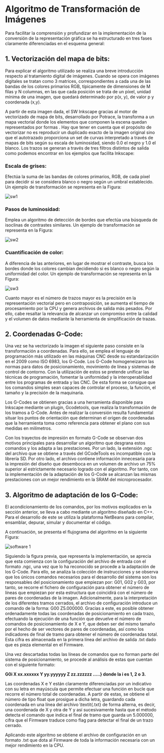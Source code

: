 # Algoritmo de Transformación de Imágenes

Para facilitar la comprensión y profundizar en la implementación de la conversión de la representación gráfica se ha estructurado 
en tres fases claramente diferenciadas en el esquema general:

## 1. Vectorización del mapa de bits:

Para explicar el algoritmo utilizado se realiza una breve introducción respecto al tratamiento digital de imágenes. Cuando se opera 
con imágenes digitales se tratan como 3 matrices, correspondientes a cada una de las bandas de los colores primarios RGB, típicamente 
de dimensiones de M filas y N columnas, en las que cada posición se trata de un píxel, unidad mínima de una imagen, que quedará 
determinado por p(x, y), de valor p y coordenada (x,y). 
 
A partir de esta imagen dada, el SW Inkscape gracias al motor de vectorizado de mapa de bits, desarrollado por 
Potrace, la transforma a un mapa vectorial donde los elementos que componen la escena quedan representados por formas 
. Hay que tener en cuenta que el propósito de vectorizar no es reproducir un duplicado exacto de la imagen original sino 
que el autotrazado proporciona un set de curvas interpretado a través de mapas de bits según su escala de luminosidad, 
siendo 0.0 el negro y 1.0 el blanco. Los trazos se generan a través de tres filtros distintos de salida como podemos encontrar 
en los ejemplos que facilita Inkscape:

### Escala de grises:

Efectúa la suma de las bandas de colores primarios, RGB, de cada píxel para decidir si se considera blanco o 
negro según un umbral establecido. Un ejemplo de transformación se representa en la Figura:

![sw1](https://user-images.githubusercontent.com/15126832/27788927-b5cd3e06-5fea-11e7-96ba-6574d1f25fb0.PNG)

### Pasos de luminosidad:

Emplea un algoritmo de detección de bordes que efectúa una búsqueda de isoclinas de contrastes similares. Un ejemplo
de transformación se representa en la Figura:

![sw2](https://user-images.githubusercontent.com/15126832/27788929-b5d02e54-5fea-11e7-859c-0e6a79c4fd92.PNG)

### Cuantificación de color:

A diferencia de las anteriores, en lugar de mostrar el contraste, busca los bordes donde los colores cambian decidiendo si 
es blanco o negro según la uniformidad del color. Un ejemplo de transformación se representa en la Figura:

![sw3](https://user-images.githubusercontent.com/15126832/27788928-b5cf20e0-5fea-11e7-8c46-07f69864f4cb.PNG)

Cuanto mayor es el número de trazos mayor es la precisión en la representación vectorial pero en contraposición, se aumenta el 
tiempo de procesamiento por la CPU y genera archivos de salida más pesados. Por ello, cabe resaltar la relevancia de alcanzar 
un compromiso entre la calidad y el volumen de datos mediante la herramienta de simplificación de trazas.

## 2. Coordenadas G-Code:

Una vez se ha vectorizado la imagen el siguiente paso consiste en la transformación a coordenadas. Para ello, se emplea el
lenguaje de programación más utilizado en las máquinas CNC desde su estandarización en el 2009 como ISO 6983, 
los G-Code. Los G-Code homogeneizaron las normas para datos de posicionamiento, movimiento de línea y sistemas de 
control de contorno. Con la utilización de estos se pretende unificar las técnicas de programación, fomentar la uniformidad 
y la interoperabilidad entre los programas de entrada y las CNC. De esta forma se consigue que los comandos simples sean 
capaces de controlar el proceso, la función, el tamaño y la precisión de la maquinaria.

Los G-Codes se obtienen gracias a una herramienta disponible para Inkscape mediante un plugin, Gcodetools, que realiza 
la transformación de los tramos a G-Code. Antes de realizar la conversión resulta fundamental situar los puntos de orientación 
que determinan el origen de coordenadas que la herramienta toma como referencia para obtener el plano con sus medidas en milímetros.
 
Con los trayectos de impresión en formato G-Code se observan dos motivos principales para desarrollar un algoritmo que 
desgrana estos comandos y los adapta a las prestaciones. Por un lado, la extensión .ngc del archivo que se obtiene 
a través del GCodeTools  es incompatible  con la librería SD. Por otro lado, el archivo contiene información innecesaria 
para la impresión del diseño que desemboca en un volumen de archivo un 75\% superior al estrictamente necesario logrado 
con el algoritmo. Por tanto, con la implementación de la adaptación de los G-Code se alcanzan las mismas prestaciones con 
un mejor rendimiento en la SRAM del microprocesador.

## 3. Algoritmo de adaptación de los G-Code:


El acondicionamiento de los comandos, por los motivos explicados en la sección anterior, se lleva a cabo mediante un 
algoritmo diseñado en C++. Para el desarrollo de este se utiliza la plataforma NetBeans para compilar, ensamblar, depurar, 
simular y documentar el código.

A continuación, se presenta el flujograma del algoritmo en la siguiente Figura:

![software 1](https://user-images.githubusercontent.com/15126832/27788926-b5cc8ea2-5fea-11e7-8a6b-811f9e003de7.png)

Siguiendo la figura previa, que representa la implementación, se aprecia que esta comienza con la configuración del archivo 
de entrada con el formato .ngc, una vez que lo ha reconocido se procede a la adaptación de los G-Code. Para ello, 
se analiza la colección de instrucciones
 y se observa que los únicos comandos necesarios para el desarrollo del sistema son los responsables del posicionamiento 
 que empiezan por: G01, G02 y G03, por tanto, se recorre el fichero de configuración para obtener el número de 
 líneas que empiezan por esta estructura que coincidirá con el número de pares de coordenadas de la imagen. Adicionalmente, 
 para la interpretación de los diferentes tramos cerrados, el archivo de configuración introduce un comando de la forma: 
 G00 Z5.000000. Gracias a este, es posible obtener ordenadamente todas las coordenadas de posicionamiento en cada trazo, 
 efectuando la ejecución de una función que devuelve el número de comandos de posicionamiento de X e Y, que deben ser 
 del mismo tamaño por el hecho de ser vectores de pares de coordenadas, así como los indicadores de final de tramo para 
 obtener el número de coordenadas total. Esta cifra es almacenada en la primera línea del archivo de salida .txt dado que es 
 pieza elemental en el Firmware. 
 
Una vez descartadas todas las líneas de comandos que no forman parte del sistema de posicionamiento, se procede al análisis de 
estas que cuentan con el siguiente formato:
 
**G0i 	X xx.xxxxxx 	Y yy.yyyyyy 	Z zz.zzzzzz …..} donde la i es 1, 2 o 3.**
 
Las coordenadas X e Y están claramente diferenciadas por un indicativo con su letra en mayúscula que permite efectuar una 
función en bucle que recorre el número total de coordenadas. A partir de estas, se obtiene el número de tipo float que prosigue 
a dicha letra, guardando cada coordenada en una línea del archivo \textit{.txt} de forma alterna, es decir, una coordenada de 
X y otra de Y y así sucesivamente hasta que el método detecta el comando que indica el final de tramo que guarda un 5.000000, 
cifra que el Firmware traduce como flag para detectar el final de un trazo cerrado.
 
Aplicando este algoritmo se obtiene el archivo de configuración en un formato .txt que dota al Firmware de toda la información 
necesaria con un mejor rendimiento en la CPU.

